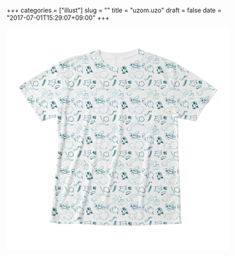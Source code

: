 +++
categories = ["illust"]
slug = ""
title = "uzom.uzo"
draft = false
date = "2017-07-01T15:29:07+09:00"
+++

[![](/pict/uzom_uzo_t.png)](https://suzuri.jp/kosame/781630/full-graphic-t-shirt/m/white)